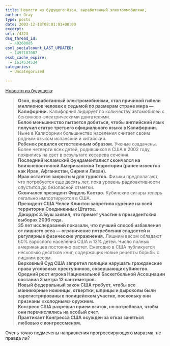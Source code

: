 ```yaml
---
title: Новости из будущего:Озон, выработанный электромобилями,
author: Gray
type: posts
date: 2003-12-18T08:01:01+00:00
excerpt:
url: /4323
dsq_thread_id:
  - 40260885
esml_socialcount_LAST_UPDATED:
  - 1497187087
essb_cache_expire:
  - 1614534534
categories:
  - Uncategorized

---
```








<a href="http://www.korrespondent.net/main/85328" target="_blank">Новости из будущего</a>:

> **Озон, выработанный электромобилями, стал причиной гибели миллионов человек в седьмой по размерам стране мира &#8212; Калифорнии.** Калифорния лидирует по количеству автомобилей с бензиново-электрическими двигателями.  
> **Белое меньшинство пытается добиться, чтобы английский язык получил статус третьего официального языка в Калифорнии.** Ныне в Калифорнии большинство населения считает своим родным языком испанский и китайский.  
> **Ребенок родился естественным образом.** Ученые озадачены. Более четверти всех детей, родившихся в США в 2002 году, появились на свет в результате кесарева сечения.  
> **Последний исламский фундаменталист скончался на Ближневосточной Американской Территории (ранее известна как Иран, Афганистан, Сирия и Ливан).**  
> **Ирак остается закрытым для туристов.** Физики предполагают, что потребуется еще десять лет, пока уровень радиоактивности опустится до безопасной отметки.  
> **Скончался президент Фидель Кастро.** Кубинские сигары теперь легально импортируются в США.  
> **Президент США Челси Клинтон запретила курение на всей территории Соединенных Штатов.**  
> **Джордж З. Буш заявил, что примет участие в президентских выборах 2036 года.**  
> **35 лет исследований показали, что лучший способ избавления от лишнего веса &#8212; ограничение потребления сладостей и регулярные физические упражнения.** Лишним весом обладают 60% взрослого населения США и 13% детей. Число полных американцев постоянно растет. Ежегодно в США публикуется несколько десятков книг, содержащих новые рецепты борьбы с лишним весом.  
> **Верховный Суд США запретил полиции нарушать гражданские права уголовных преступников, совершающих убийство.**  
> **Средний рост игрока Национальной Баскетбольной Ассоциации составил 3 метра 12 сантиметров.**  
> **Новый федеральный закон США требует, чтобы все маникюрные ножницы, отвертки, шприцы и дыроколы были зарегистрированы в полицейском участке, поскольку они признаны &#171;холодным&#187; оружием.**  
> **Конгресс США разрешил прием взяток, но потребовал, чтобы они перечислялись на особый счет.**  
> **Практикант Конгресса США осужден за отказ заняться любовью с конгрессменом.** 

Очень точно подмечены направления прогрессирующего маразма, не правда ли?